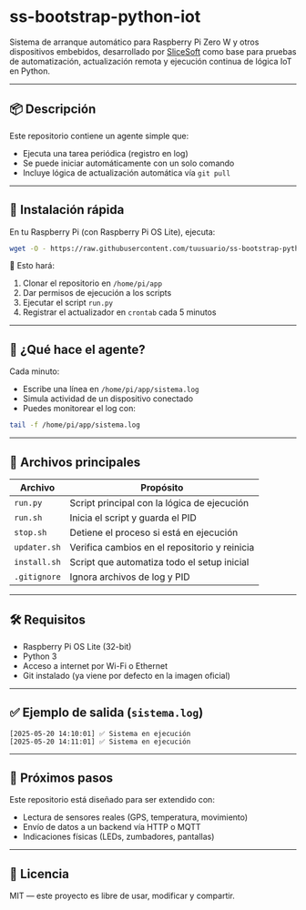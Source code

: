 # ss-bootstrap-python-iot

Sistema de arranque automático para Raspberry Pi Zero W y otros dispositivos embebidos, desarrollado por [SliceSoft](https://github.com/slicesoft) como base para pruebas de automatización, actualización remota y ejecución continua de lógica IoT en Python.

---

## 📦 Descripción

Este repositorio contiene un agente simple que:

- Ejecuta una tarea periódica (registro en log)
- Se puede iniciar automáticamente con un solo comando
- Incluye lógica de actualización automática vía `git pull`

---

## 🚀 Instalación rápida

En tu Raspberry Pi (con Raspberry Pi OS Lite), ejecuta:

```bash
wget -O - https://raw.githubusercontent.com/tuusuario/ss-bootstrap-python-iot/main/install.sh | bash
```

🔧 Esto hará:
1. Clonar el repositorio en `/home/pi/app`
2. Dar permisos de ejecución a los scripts
3. Ejecutar el script `run.py`
4. Registrar el actualizador en `crontab` cada 5 minutos

---

## 🧠 ¿Qué hace el agente?

Cada minuto:
- Escribe una línea en `/home/pi/app/sistema.log`
- Simula actividad de un dispositivo conectado
- Puedes monitorear el log con:

```bash
tail -f /home/pi/app/sistema.log
```

---

## 📁 Archivos principales

| Archivo        | Propósito                                      |
|----------------|-----------------------------------------------|
| `run.py`       | Script principal con la lógica de ejecución    |
| `run.sh`       | Inicia el script y guarda el PID               |
| `stop.sh`      | Detiene el proceso si está en ejecución        |
| `updater.sh`   | Verifica cambios en el repositorio y reinicia |
| `install.sh`   | Script que automatiza todo el setup inicial    |
| `.gitignore`   | Ignora archivos de log y PID                   |

---

## 🛠️ Requisitos

- Raspberry Pi OS Lite (32-bit)
- Python 3
- Acceso a internet por Wi-Fi o Ethernet
- Git instalado (ya viene por defecto en la imagen oficial)

---

## ✅ Ejemplo de salida (`sistema.log`)

```
[2025-05-20 14:10:01] ✅ Sistema en ejecución
[2025-05-20 14:11:01] ✅ Sistema en ejecución
```

---

## 🧪 Próximos pasos

Este repositorio está diseñado para ser extendido con:
- Lectura de sensores reales (GPS, temperatura, movimiento)
- Envío de datos a un backend vía HTTP o MQTT
- Indicaciones físicas (LEDs, zumbadores, pantallas)

---

## 📄 Licencia

MIT — este proyecto es libre de usar, modificar y compartir.